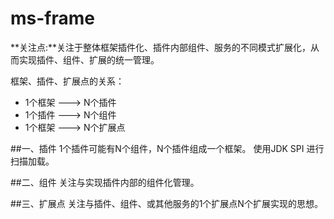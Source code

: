 # ms-frame

**关注点:**关注于整体框架插件化、插件内部组件、服务的不同模式扩展化，从而实现插件、组件、扩展的统一管理。

框架、插件、扩展点的关系：

+ 1个框架 ---> N个插件
+ 1个插件 ---> N个组件
+ 1个框架 ---> N个扩展点

##一、插件
1个插件可能有N个组件，N个插件组成一个框架。
使用JDK SPI 进行扫描加载。

##二、组件
关注与实现插件内部的组件化管理。

##三、扩展点
关注与插件、组件、或其他服务的1个扩展点N个扩展实现的思想。

